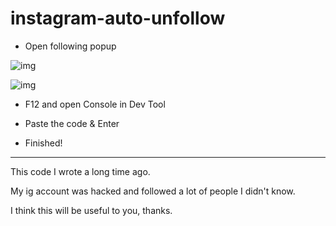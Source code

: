 # instagram-auto-unfollow

- Open following popup

![img](https://cdn.discordapp.com/attachments/894762208121192529/1018562759543246959/unknown.png)

![img](https://cdn.discordapp.com/attachments/894762208121192529/1018562891647037560/unknown.png)

- F12 and open Console in Dev Tool

- Paste the code & Enter

- Finished!

<hr>
This code I wrote a long time ago.

My ig account was hacked and followed a lot of people I didn't know.

I think this will be useful to you, thanks.

